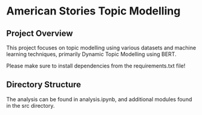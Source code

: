# American Stories Topic Modelling

## Project Overview
This project focuses on topic modelling using various datasets and machine learning techniques, primarily Dynamic Topic Modelling using BERT.

Please make sure to install dependencies from the requirements.txt file!



## Directory Structure

The analysis can be found in analysis.ipynb, and additional modules found in the src directory.
